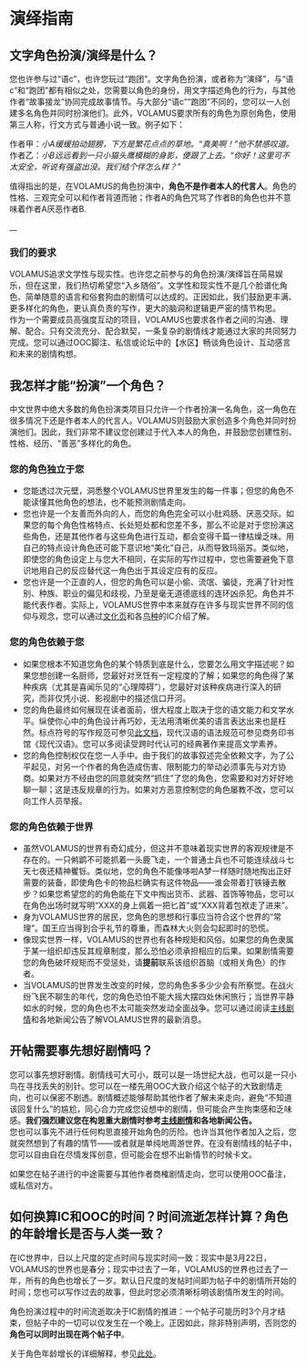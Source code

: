 # 演绎指南

## 文字角色扮演/演绎是什么？

您也许参与过“语c”，也许您玩过“跑团”。文字角色扮演，或者称为“演绎”，与“语c”和“跑团”都有相似之处，您需要以角色的身份，用文字描述角色的行为，与其他作者“故事接龙”协同完成故事情节。与大部分“语c”“跑团”不同的，您可以一人创建多名角色并同时扮演他们。此外，VOLAMUS要求所有的角色为原创角色，使用第三人称，行文方式与普通小说一致。例子如下：

作者甲：_小A缓缓拍动翅膀，下方是繁花点点的草地。“真美啊！”他不禁感叹道。_  
作者乙：_小B远远看到一只小猫头鹰模糊的身影，便跟了上去。“你好！这里可不太安全，听说有强盗出没。我们结个伴怎么样？”_

值得指出的是，在VOLAMUS的角色扮演中，**角色不是作者本人的代言人**。角色的性格、三观完全可以和作者背道而驰；作者A的角色咒骂了作者B的角色也并不意味着作者A厌恶作者B.

\_\_

### 我们的要求

VOLAMUS追求文学性与现实性。也许您之前参与的角色扮演/演绎旨在简易娱乐，但在这里，我们热切希望您“入乡随俗”。文学性和现实性不是几个脸谱化角色、简单随意的语言和俗套狗血的剧情可以达成的。正因如此，我们鼓励更丰满、更多样化的角色，更认真负责的写作，更大的脑洞和逻辑更严密的情节构思。  
作为一个需要成员高强度互动的项目，VOLAMUS也要求各作者之间的沟通、理解、配合。只有交流充分、配合默契，一条复杂的剧情线才能通过大家的共同努力完成。您可以通过OOC脚注、私信或论坛中的【水区】畅谈角色设计、互动感言和未来的剧情构想。

## 我怎样才能“扮演”一个角色？

中文世界中绝大多数的角色扮演类项目只允许一个作者扮演一名角色，这一角色在很多情况下还是作者本人的代言人。VOLAMUS则鼓励大家创造多个角色并同时扮演他们。因此，我们非常不建议您创建过于代入本人的角色，并鼓励您创建性别、性格、经历、“善恶”多样化的角色。

### 您的角色独立于您

* 您能透过次元壁，洞悉整个VOLAMUS世界里发生的每一件事；但您的角色不能读懂其他角色的想法，也不能预测剧情走向。
* 您也许是一个友善而外向的人，而您的角色完全可以小肚鸡肠、厌恶交际。如果您的每个角色性格特点、长处短处都和您差不多，那么不论是对于您扮演这些角色，还是其他作者与这些角色进行互动，都会变得千篇一律枯燥乏味。用自己的特点设计角色还可能下意识地“美化”自己，从而导致玛丽苏。类似地，即使您的角色设定上与您大不相同，在实际的写作过程中，您也需要避免下意识地用自己的反应替代这一角色出于其设定应有的反应。
* 您也许是一个正直的人，但您的角色可以是小偷、流氓、骗徒，充满了针对性别、种族、职业的偏见和歧视，乃至是毫无道德底线的连环凶杀犯。角色并不能代表作者。实际上，VOLAMUS世界中本来就存在许多与现实世界不同的信仰与观念，您可以通过[文化页](../under-construction/cultures/)和各[鸟种](../bird-guide/species/)的IC介绍了解。

### 您的角色依赖于您

* 如果您根本不知道您角色的某个特质到底是什么，您要怎么用文字描述呢？如果您想创建一名厨师，您最好对烹饪有一定程度的了解；如果您的角色得了某种疾病（尤其是喜闻乐见的“心理障碍”），您最好对该种疾病进行深入的研究，而非仅凭小说、影视剧中的描述信口开河。
* 您的角色最终如何展现在读者面前，很大程度上取决于您的语文能力和文学水平。纵使你心中的角色设计再巧妙，无法用清晰优美的语言表达出来也是枉然。标点符号的写作规范可参见[此文档](http://www.moe.gov.cn/ewebeditor/uploadfile/2015/01/13/20150113091548267.pdf)，现代汉语的语法规范可参见商务印书馆《现代汉语》。您可以多阅读受跨时代认可的经典著作来提高文学素养。
* 您的角色控制权仅在您一人手中。由于我们的故事叙述完全依赖文字，为了公平起见，对另一个作者的角色造成伤害、限制能力的举动必须事先与对方协商。如果对方不经由您的同意就突然“抓住”了您的角色，您需要和对方好好地聊一聊；这是违反规章的行为。如果对方恶意控制您的角色屡教不改，您可以向工作人员举报。

### 您的角色依赖于世界

* 虽然VOLAMUS的世界有奇幻成分，但这并不意味着现实世界的客观规律是不存在的。一只鸺鹠不可能抓着一头鹿飞走，一个普通士兵也不可能连续战斗七天七夜还精神矍铄。类似地，您的角色不能像哆啦A梦一样随时随地掏出正好需要的装备，即使角色卡的物品栏确实有这件物品——谁会带着打铁锤去散步？如果您希望您的的角色能在下文中掏出货币、武器、首饰等物品，您可以在角色出场时就写明“XXX的身上佩着一把匕首”或“XXX背着包袱走了进来”。
* 身为VOLAMUS世界的居民，您角色的思想和行事应当符合这个世界的“常理”。国王应当得到合乎礼节的尊重，而森林大火则会勾起即时的恐慌。
* 像现实世界一样，VOLAMUS的世界也有各种规矩和风俗。如果您的角色隶属于某一组织却违反其规章制度，那么恐怕必须承担相应的后果。如果剧情需要您的角色破坏规矩而不受惩处，请**提前**联系该组织首脑（或相关角色）的作者。
* 当VOLAMUS的世界发生改变的时候，您的角色多多少少会有所察觉。在战火纷飞民不聊生的年代，您的角色恐怕不能大摇大摆四处休闲旅行；当世界平静如水的时候，您的角色也不太可能突然发动全面战争。您可以通过阅读[主线剧情](plot.md)和各地新闻公告了解VOLAMUS世界的最新消息。

## 开帖需要事先想好剧情吗？

您可以事先想好剧情。剧情线可大可小，既可以是一场世纪大战，也可以是一只小鸟在寻找丢失的别针。您可以在一楼先用OOC大致介绍这个帖子的大致剧情走向，也可以保密不剧透。剧情概述能够帮助其他作者了解未来走向，避免“不知道该回复什么”的尴尬，同心合力完成您设想中的剧情，但可能会产生拘束感和乏味感。**我们强烈建议您在构思重大剧情时参考**[**主线剧情**](plot.md)**和各地新闻公告。**  
您也可以事先不进行任何构思直接开始角色的历险。也许当其他作者加入之后，您就突然想到了有趣的情节——或者就是单纯地周游世界。在没有剧情线的帖子中，您可以自由自在尽情发挥创意，但可能会在想不出新情节的时候卡文。

如果您在帖子进行的中途需要与其他作者商榷剧情走向，您可以使用OOC备注，或私信对方。

## 如何换算IC和OOC的时间？时间流逝怎样计算？角色的年龄增长是否与人类一致？

在IC世界中，日以上尺度的定点时间与现实时间一致：现实中是3月22日，VOLAMUS的世界也是春分；现实中过去了一年，VOLAMUS的世界也过去了一年，所有的角色也增长了一岁。默认日尺度的发帖时间即为帖子中的剧情所开始的时间；您也可以写作过去的故事，但此时您必须清晰标明该剧情所发生的时间。

角色扮演过程中的时间流逝取决于IC剧情的推进：一个帖子可能历时3个月才结束，但帖子中的一切可以仅发生在一个晚上。正因如此，除非特别声明，否则您的**角色可以同时出现在两个帖子中**。

关于角色年龄增长的详细解释，参见[此处](../bird-guide/#nian-ling-ji-suan)。

